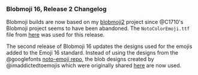 ### Blobmoji 16, Release 2 Changelog
Blobmoji builds are now based on my [blobmoji2](https://github.com/DavidBerdik/blobmoji2) project since @C1710's Blobmoji project seems to have been abandoned. The `NotoColorEmoji.ttf` file from [here](https://github.com/DavidBerdik/blobmoji2/releases/tag/blobmoji-16r2) was used for this release.

The second release of Blobmoji 16 updates the designs used for the emojis added to the Emoji 16 standard. Instead of using the designs from the @googlefonts [noto-emoji repo](https://github.com/googlefonts/noto-emoji), the blob designs created by @imaddictedtoemojis which were originally shared [here](https://github.com/C1710/blobmoji/issues/163) are now used.
